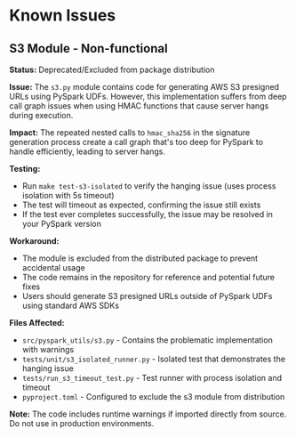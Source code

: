 # Known Issues

## S3 Module - Non-functional

**Status:** Deprecated/Excluded from package distribution

**Issue:** The `s3.py` module contains code for generating AWS S3 presigned URLs using PySpark UDFs. However, this implementation suffers from deep call graph issues when using HMAC functions that cause server hangs during execution.

**Impact:** The repeated nested calls to `hmac_sha256` in the signature generation process create a call graph that's too deep for PySpark to handle efficiently, leading to server hangs.

**Testing:**
- Run `make test-s3-isolated` to verify the hanging issue (uses process isolation with 5s timeout)
- The test will timeout as expected, confirming the issue still exists
- If the test ever completes successfully, the issue may be resolved in your PySpark version

**Workaround:**
- The module is excluded from the distributed package to prevent accidental usage
- The code remains in the repository for reference and potential future fixes
- Users should generate S3 presigned URLs outside of PySpark UDFs using standard AWS SDKs

**Files Affected:**
- `src/pyspark_utils/s3.py` - Contains the problematic implementation with warnings
- `tests/unit/s3_isolated_runner.py` - Isolated test that demonstrates the hanging issue
- `tests/run_s3_timeout_test.py` - Test runner with process isolation and timeout
- `pyproject.toml` - Configured to exclude the s3 module from distribution

**Note:** The code includes runtime warnings if imported directly from source. Do not use in production environments.

